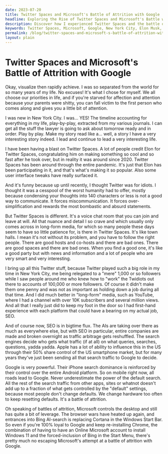 ```yaml
---
date: 2023-07-20
title: Twitter Spaces and Microsoft's Battle of Attrition with Google
headline: Exploring the Rise of Twitter Spaces and Microsoft's Battle with Google for Search Dominance
description: Discover how I experienced Twitter Spaces and the battle of attrition between Microsoft and Google during my time in New York City. Learn how the pandemic has affected the platform and how its user interface tweaks have made it popular. Hear my story of how I navigated the complexities of SEO and the power of the default search. Understand how Microsoft is attempting to challenge Google's dominance through Windows 11 and Bing AI-search.
keywords: Twitter Spaces, Microsoft, Google, New York City, Elon Musk, Pandemic, User Interface, 140 Characters, Long-Form Media, Nuance, Detail, Town Halls, Voice Chat Room, Followers, YouTube, SEO, AIs, Traffic Arbitrage, Search Engines, Apple, iPhone, Android, Default Search, Browser Wars, Bing, AI-Search, Cortana, Windows 11
permalink: /blog/twitter-spaces-and-microsoft-s-battle-of-attrition-with-google/
layout: plain
---
```

# Twitter Spaces and Microsoft's Battle of Attrition with Google



Okay, visualize then rapidly achieve. I was so separated from the world for so
many years of my life. No excuses! It's what I chose for myself. We all choose
our priorities in life, and if you're starved for affection and attention
because your parents were shitty, you can fall victim to the first person who
comes along and gives you a little bit of attention.

I was new in New York City. I was... YES! The timeline accounting for
everything in my life, play-by-play, extracted from my various journals. I can
get all the stuff the lawyer is going to ask about tomorrow ready and in order.
Play by play. Make my story read like a... well, a story I have a very
interesting story indeed. I lead and continue to lead a very interesting life.

I have been having a blast on Twitter Spaces. A lot of people credit Elon for
Twitter Spaces, congratulating him on making something so cool and so fast
after he took over, but in reality it was around since 2020. Twitter Spaces has
been around through the entire pandemic. It's just that Elon has been
participating in it, and that's what's making it so popular. Also some user
interface tweaks have really surfaced it. 

And it's funny because up until recently, I thought Twitter was for idiots. I
thought it was a cesspool of the worst humanity had to offer, mostly because
condensing your thoughts into 140 characters or less is not a good way to
communicate. It forces miscommunication. It forces over-simplification and
rewards the most bombastic and absurd statements. 

But Twitter Spaces is different. It's a voice chat room that you can join and
leave at will. All that nuance and detail I so crave and which usually only
comes across in long-form media, for which so many people these days seem to
have so little patience for, is there in Twitter Spaces. It's like town halls.
I mean it's not without its problem, and you have to follow the right people.
There are good hosts and co-hosts and there are bad ones. There are good spaces
and there are bad ones. When you find a good one, it's like a good party but
with news and information and a lot of people who are very smart and very
interesting.

I bring up all this Twitter stuff, because Twitter played such a big role in my
time in New York City, me being relegated to a "mere" 1,000 or so followers
while I saw people around me who knew how to "work" the Twidiots out there to
accounts of 100,000 or more followers. Of course it didn't make them one penny
and was not as important as holding down a job during all that time. And I did
much better in "long-form" media, such as YouTube, where I had a channel with
over 10K subscribers and several million views. And all that I really just did
to keep my foot in the door so I had first-hand experience with each platform
that could have a bearing on my actual job, SEO.

And of course now, SEO is in bigtime flux. The AIs are taking over there as
much as everywhere else, but with SEO in particular, entire companies are made
and broken overnight as traffic arbitrage gets reshuffled. The search engines
decide who gets what traffic (if at all) on what queries, searches, questions,
yadda yadda. Apple has a lot of ability to influence this in the US through
their 50% share control of the US smartphone market, but for many years they've
just been sending all that search traffic to Google to decide.

Google is very powerful. Their iPhone search dominance is reinforced by their
control over the entire Android platform. So on mobile right now, all roads
lead to Google. Never underestimate the power of the default search. All the
rest of the search traffic from other apps, sites or whatnot doesn't add up to
a fraction of what gets controlled by the "default" settings, because most
people don't change defaults. We change hardware too often to keep resetting
defaults. It's a battle of attrition.

Oh speaking of battles of attrition, Microsoft controls the desktop and still
has quite a bit of leverage. The browser wars have heated up again, and
entrances into Bing AI-search is replacing Cortana in the Windows Start Bar. So
even if you're 100% loyal to Google and keep re-installing Chrome, the
combination of having to have an Online Microsoft account to install Windows 11
and the forced-inclusion of Bing in the Start Menu, there's pretty much no
escaping Microsoft's attempt at a battle of attrition with Google.


















